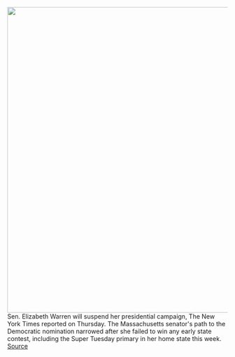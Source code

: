 <img src='https://cdn.vox-cdn.com/thumbor/uYx4S_zDP6yl5U_bvM-5nUAT_CI=/0x0:5460x3453/1200x800/filters:focal(2294x1291:3166x2163)/cdn.vox-cdn.com/uploads/chorus_image/image/66444470/1204234549.jpg.0.jpg' width='700px' /><br/>
Sen. Elizabeth Warren will suspend her presidential campaign, The New York Times reported on Thursday. The Massachusetts senator's path to the Democratic nomination narrowed after she failed to win any early state contest, including the Super Tuesday primary in her home state this week.
<a href='https://www.theverge.com/2020/3/5/21162118/elizabeth-warren-suspends-campaign-big-tech-break-up-election-2020-democratic-primary'> Source <a/>
